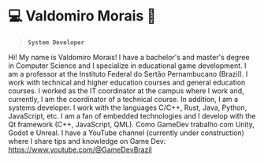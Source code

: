 # :computer: Valdomiro Morais :telescope:
> **`System Developer`**

Hi! My name is Valdomiro Morais!
I have a bachelor's and master's degree in Computer Science and I specialize in educational game development. I am a professor at the Instituto Federal do Sertão Pernambucano (Brazil). I work with technical and higher education courses and general education courses. I worked as the IT coordinator at the campus where I work and, currently, I am the coordinator of a technical course.
In addition, I am a systems developer. I work with the languages ​​C/C++, Rust, Java, Python, JavaScript, etc.
I am a fan of embedded technologies and I develop with the Qt framework (C++, JavaScript, QML).
Como GameDev trabalho com Unity, Godot e Unreal.
I have a YouTube channel (currently under construction) where I share tips and knowledge on Game Dev: https://www.youtube.com/@GameDevBrazil

